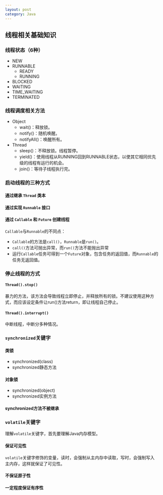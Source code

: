 ```yaml
---
layout: post
category: Java
---
```


## 线程相关基础知识


### 线程状态（6种）
- NEW
- RUNNABLE
    - READY
    - RUNNING
- BLOCKED
- WAITING
- TIME_WAITING
- TERMINATED

### 线程调度相关方法
- Object
    - wait()：释放锁。
    - notify()：随机唤醒。
    - notifyAll()：唤醒所有。
- Thread
    - sleep()：不释放锁。线程暂停。
    - yield()：使用线程从RUNNING回到RUNNABLE状态，以使其它相同优先级的线程有运行的机会。
    - join()：等待子线程执行完。
    
### 启动线程的三种方式
#### 通过继承 `Thread` 类本
#### 通过实现 `Runnable` 接口
#### 通过 `Callable` 和 `Future` 创建线程
`Callable`与`Runnable`的不同点：
- `Callable`的方法是`call()`，`Runnable`是`run()`。
- `call()`方法可抛出异常，而`run()`方法不能抛出异常
- 运行`Callable`任务可得到一个`Future`对象，包含任务的返回值，而`Runnable`的任务无返回值。

### 停止线程的方式
#### `Thread().stop()`
暴力的方法，该方法会导致线程立即停止，并释放所有的锁。不建议使用这种方式，而应该设定条件让run()方法return，即让线程自己停止。

#### `Thread().interrupt()`
中断线程，中断分多种情况。

### `synchronized`关键字
#### 类锁
- synchronized(class)
- synchronized静态方法

#### 对象锁
- synchronized(object)
- synchronized实例方法

#### synchronized方法不被继承

### `volatile`关键字
理解`volatile`关键字，首先要理解Java内存模型。
#### 保证可见性
`volatile`关键字修饰的变量，读时，会强制从主内存中读取，写时，会强制写入主内存，这样就保证了可见性。
#### 不保证原子性
#### 一定程度保证有序性